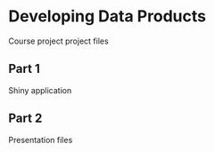 # Developing Data Products

Course project project files

## Part 1

Shiny application 

## Part 2

Presentation files
